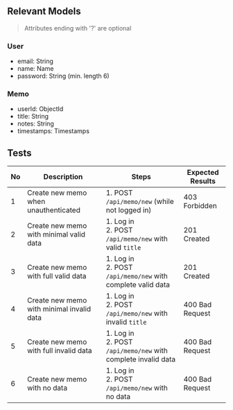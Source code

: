 ## Relevant Models
> Attributes ending with '?' are optional
### User
* email: String
* name: Name
* password: String (min. length 6)

### Memo
* userId: ObjectId
* title: String
* notes: String
* timestamps: Timestamps

## Tests

| No | Description                               | Steps                                                           | Expected Results |
|----|-------------------------------------------|-----------------------------------------------------------------|------------------|
| 1  | Create new memo when unauthenticated      | 1. POST `/api/memo/new` (while not logged in)                   | 403 Forbidden    |
| 2  | Create new memo with minimal valid data   | 1. Log in<br>2. POST `/api/memo/new` with valid `title`         | 201 Created      |
| 3  | Create new memo with full valid data      | 1. Log in<br>2. POST `/api/memo/new` with complete valid data   | 201 Created      |
| 4  | Create new memo with minimal invalid data | 1. Log in<br>2. POST `/api/memo/new` with invalid `title`       | 400 Bad Request  |
| 5  | Create new memo with full invalid data    | 1. Log in<br>2. POST `/api/memo/new` with complete invalid data | 400 Bad Request  |
| 6  | Create new memo with no data              | 1. Log in<br>2. POST `/api/memo/new` with no data               | 400 Bad Request  |